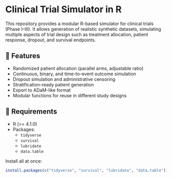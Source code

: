 # Clinical Trial Simulator in R

This repository provides a modular R-based simulator for clinical trials (Phase I–III). It allows generation of realistic synthetic datasets, simulating multiple aspects of trial design such as treatment allocation, patient response, dropout, and survival endpoints.

## 🚀 Features

- Randomized patient allocation (parallel arms, adjustable ratio)
- Continuous, binary, and time-to-event outcome simulation
- Dropout simulation and administrative censoring
- Stratification-ready patient generation
- Export to ADaM-like format
- Modular functions for reuse in different study designs

## 🧰 Requirements

- R (>= 4.1.0)
- Packages:
  - `tidyverse`
  - `survival`
  - `lubridate`
  - `data.table`

Install all at once:
```r
install.packages(c("tidyverse", "survival", "lubridate", "data.table"))
